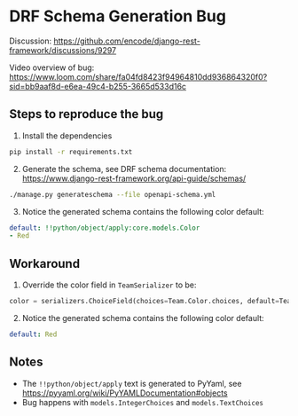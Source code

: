 # DRF Schema Generation Bug

Discussion: https://github.com/encode/django-rest-framework/discussions/9297

Video overview of bug: https://www.loom.com/share/fa04fd8423f94964810dd936864320f0?sid=bb9aaf8d-e6ea-49c4-b255-3665d533d16c

## Steps to reproduce the bug

1. Install the dependencies

```bash
pip install -r requirements.txt
```

2. Generate the schema, see DRF schema documentation: https://www.django-rest-framework.org/api-guide/schemas/

```bash
./manage.py generateschema --file openapi-schema.yml
```

3. Notice the generated schema contains the following color default:

```yaml
default: !!python/object/apply:core.models.Color
- Red
```

## Workaround

1. Override the color field in `TeamSerializer` to be:

```python
color = serializers.ChoiceField(choices=Team.Color.choices, default=Team.Color.RED.value)
```

2. Notice the generated schema contains the following color default:

```yaml
default: Red
```

## Notes

- The `!!python/object/apply` text is generated to PyYaml, see https://pyyaml.org/wiki/PyYAMLDocumentation#objects
- Bug happens with `models.IntegerChoices` and `models.TextChoices`

